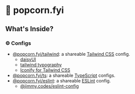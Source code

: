 # 🍿 popcorn.fyi

## What's Inside?

### ⚙️ Configs

- [@popcorn.fyi/tailwind](./configs/tailwind/README.md): a shareable [Tailwind CSS](https://tailwindcss.com) config.
  - [daisyUI](https://daisyui.com)
  - [tailwind typography](https://tailwindcss-typography.vercel.app)
  - [Iconify for Tailwind CSS](https://iconify.design/docs/usage/css/tailwind)
- [@popcorn.fyi/ts](./configs/ts/README.md): a shareable [TypeScript](https://www.typescriptlang.org) configs.
- [@popcorn.fyi/eslint](./configs/eslint/README.md): a shareable [ESLint](https://eslint.org) config.
  - [@jimmy.codes/eslint-config](https://github.com/jimmy-guzman/eslint-config)
